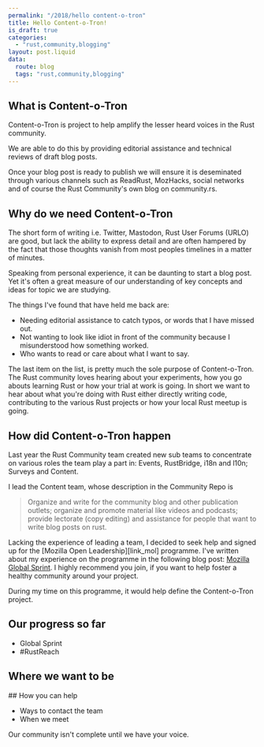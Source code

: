```yaml
---
permalink: "/2018/hello content-o-tron"
title: Hello Content-o-Tron!
is_draft: true
categories:
  - "rust,community,blogging"
layout: post.liquid
data:
  route: blog
  tags: "rust,community,blogging"
---
```


## What is Content-o-Tron

Content-o-Tron is project to help amplify the lesser heard voices in the Rust community. 

We are able to do this by providing editorial assistance and technical reviews of draft blog posts.

Once your blog post is ready to publish we will ensure it is deseminated through various channels such as ReadRust, MozHacks, social networks and of course the Rust Community's own blog on community.rs.

## Why do we need Content-o-Tron

The short form of writing i.e. Twitter, Mastodon, Rust User Forums (URLO) are good, but lack the ability to express detail and are often hampered by the fact that those thoughts vanish from most peoples timelines in a matter of minutes.

Speaking from personal experience, it can be daunting to start a blog post. Yet it's often a great measure of our understanding of key concepts and ideas for topic we are studying.

The things I've found that have held me back are:

- Needing editorial assistance to catch typos, or words that I have missed out.
- Not wanting to look like idiot in front of the community because I misunderstood how something worked.
- Who wants to read or care about what I want to say.

The last item on the list, is pretty much the sole purpose of Content-o-Tron. The Rust community loves hearing about your experiments, how you go abouts learning Rust or how your trial at work is going. In short we want to hear about what you're doing with Rust either directly writing code, contributing to the various Rust projects or how your local Rust meetup is going.

## How did Content-o-Tron happen

Last year the Rust Community team created new sub teams to concentrate on various roles the team play a part in: Events, RustBridge,  i18n and l10n; Surveys and Content.

I lead the Content team, whose description in the Community Repo is 

> Organize and write for the community blog and other publication outlets; organize and promote material like videos and podcasts; provide lectorate (copy editing) and assistance for people that want to write blog posts on rust.

Lacking the experience of leading a team, I decided to seek help and signed up for the [Mozilla Open Leadership][link_mol] programme. I've written about my experience on the programme in the following blog post: [Mozilla Global Sprint][link_moz_global_sprint]. I highly recommend you join, if you want to help foster a healthy community around your project.

During my time on this programme, it would help define the Content-o-Tron project.

## Our progress so far

- Global Sprint
- #RustReach

## Where we want to be

## How you can help

- Ways to contact the team
- When we meet


Our community isn't complete until we have your voice.

[link_moz_global_sprint]: /2018/2018-0005-mozilla-global-sprint/